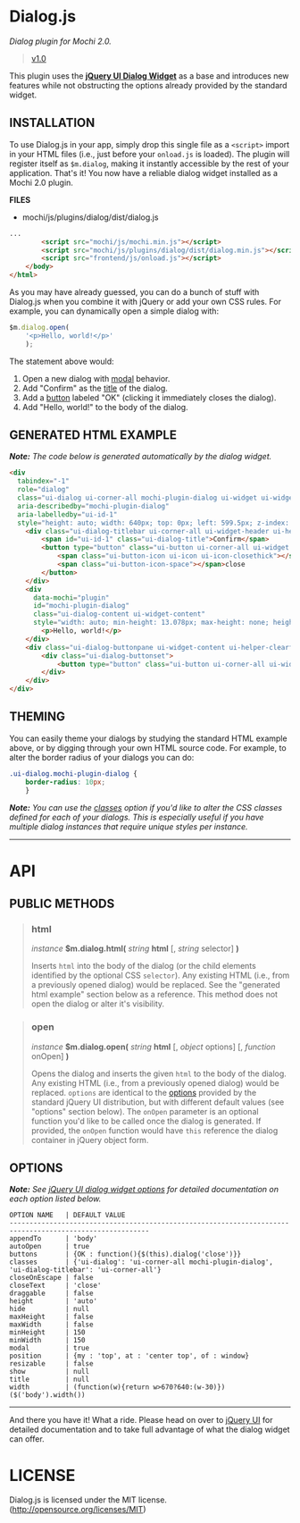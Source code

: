 # Dialog.js
_Dialog plugin for Mochi 2.0._

> [v1.0](https://github.com/codeworksdev/mochi-2.0/blob/master/dist/mochi/js/plugins/dialog/CHANGELOG.md)

This plugin uses the **[jQuery UI Dialog Widget](https://jqueryui.com/dialog/)** as a base and introduces new features while not obstructing the options already provided by the standard widget.

## INSTALLATION
To use Dialog.js in your app, simply drop this single file as a `<script>` import in your HTML files (i.e., just before your `onload.js` is loaded). The plugin will register itself as `$m.dialog`, making it instantly accessible by the rest of your application. That's it! You now have a reliable dialog widget installed as a Mochi 2.0 plugin.

**FILES**
* mochi/js/plugins/dialog/dist/dialog.js

```html
...
        <script src="mochi/js/mochi.min.js"></script>
        <script src="mochi/js/plugins/dialog/dist/dialog.min.js"></script>
        <script src="frontend/js/onload.js"></script>
    </body>
</html>
```

As you may have already guessed, you can do a bunch of stuff with Dialog.js when you combine it with jQuery or add your own CSS rules. For example, you can dynamically open a simple dialog with:

```javascript
$m.dialog.open(
    '<p>Hello, world!</p>'
    );
```

The statement above would:

1. Open a new dialog with [modal](http://api.jqueryui.com/dialog/#option-modal) behavior.
2. Add "Confirm" as the [title](http://api.jqueryui.com/dialog/#option-title) of the dialog.
3. Add a [button](http://api.jqueryui.com/dialog/#option-buttons) labeled "OK" (clicking it immediately closes the dialog).
4. Add "Hello, world!" to the body of the dialog.

## GENERATED HTML EXAMPLE
_**Note:** The code below is generated automatically by the dialog widget._
```html
<div
  tabindex="-1"
  role="dialog"
  class="ui-dialog ui-corner-all mochi-plugin-dialog ui-widget ui-widget-content ui-front ui-dialog-buttons"
  aria-describedby="mochi-plugin-dialog"
  aria-labelledby="ui-id-1"
  style="height: auto; width: 640px; top: 0px; left: 599.5px; z-index: 101;">
    <div class="ui-dialog-titlebar ui-corner-all ui-widget-header ui-helper-clearfix">
        <span id="ui-id-1" class="ui-dialog-title">Confirm</span>
        <button type="button" class="ui-button ui-corner-all ui-widget ui-button-icon-only ui-dialog-titlebar-close" title="close">
            <span class="ui-button-icon ui-icon ui-icon-closethick"></span>
            <span class="ui-button-icon-space"></span>close
        </button>
    </div>
    <div
      data-mochi="plugin"
      id="mochi-plugin-dialog"
      class="ui-dialog-content ui-widget-content"
      style="width: auto; min-height: 13.078px; max-height: none; height: auto;">
        <p>Hello, world!</p>
    </div>
    <div class="ui-dialog-buttonpane ui-widget-content ui-helper-clearfix">
        <div class="ui-dialog-buttonset">
            <button type="button" class="ui-button ui-corner-all ui-widget">OK</button>
        </div>
    </div>
</div>
```

## THEMING
You can easily theme your dialogs by studying the standard HTML example above, or by digging through your own HTML source code. For example, to alter the border radius of your dialogs you can do:

```css
.ui-dialog.mochi-plugin-dialog {
    border-radius: 10px;
    }
```
_**Note:** You can use the [classes](http://api.jqueryui.com/dialog/#option-classes) option if you'd like to alter the CSS classes defined for each of your dialogs. This is especially useful if you have multiple dialog instances that require unique styles per instance._

___
# API

## PUBLIC METHODS

> ### html
> _instance_ **$m.dialog.html(** _string_ **html** [, _string_ selector] **)**
>
> Inserts `html` into the body of the dialog (or the child elements identified by the optional CSS `selector`). Any existing HTML (i.e., from a previously opened dialog) would be replaced. See the "generated html example" section below as a reference. This method does not open the dialog or alter it's visibility.

> ### open
> _instance_ **$m.dialog.open(** _string_ **html** [, _object_ options] [, _function_ onOpen] **)**
>
> Opens the dialog and inserts the given `html` to the body of the dialog. Any existing HTML (i.e., from a previously opened dialog) would be replaced. `options` are identical to the [options](http://api.jqueryui.com/dialog/) provided by the standard jQuery UI distribution, but with different default values (see "options" section below). The `onOpen` parameter is an optional function you'd like to be called once the dialog is generated. If provided, the `onOpen` function would have `this` reference the dialog container in jQuery object form.

## OPTIONS
_**Note:** See [jQuery UI dialog widget options](http://api.jqueryui.com/dialog/) for detailed documentation on each option listed below._
```
OPTION NAME   | DEFAULT VALUE
---------------------------------------------------------------------------------------------------------
appendTo      | 'body'
autoOpen      | true
buttons       | {OK : function(){$(this).dialog('close')}}
classes       | {'ui-dialog': 'ui-corner-all mochi-plugin-dialog', 'ui-dialog-titlebar': 'ui-corner-all'}
closeOnEscape | false
closeText     | 'close'
draggable     | false
height        | 'auto'
hide          | null
maxHeight     | false
maxWidth      | false
minHeight     | 150
minWidth      | 150
modal         | true
position      | {my : 'top', at : 'center top', of : window}
resizable     | false
show          | null
title         | null
width         | (function(w){return w>670?640:(w-30)})($('body').width())
```

___
And there you have it! What a ride. Please head on over to [jQuery UI](http://api.jqueryui.com/dialog/) for detailed documentation and to take full advantage of what the dialog widget can offer.

# LICENSE
Dialog.js is licensed under the MIT license. (http://opensource.org/licenses/MIT)
